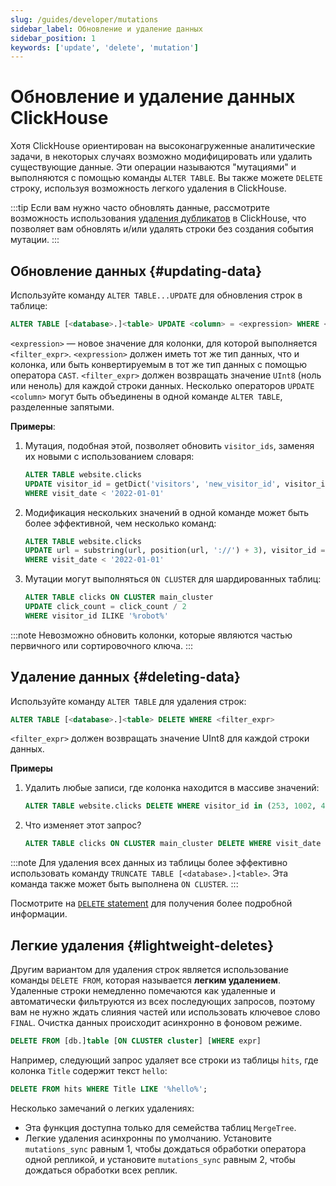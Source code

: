 ```yaml
---
slug: /guides/developer/mutations
sidebar_label: Обновление и удаление данных
sidebar_position: 1
keywords: ['update', 'delete', 'mutation']
---
```



# Обновление и удаление данных ClickHouse

Хотя ClickHouse ориентирован на высоконагруженные аналитические задачи, в некоторых случаях возможно модифицировать или удалить существующие данные. Эти операции называются "мутациями" и выполняются с помощью команды `ALTER TABLE`. Вы также можете `DELETE` строку, используя возможность легкого удаления в ClickHouse.

:::tip
Если вам нужно часто обновлять данные, рассмотрите возможность использования [удаления дубликатов](../developer/deduplication.md) в ClickHouse, что позволяет вам обновлять и/или удалять строки без создания события мутации.
:::

## Обновление данных {#updating-data}

Используйте команду `ALTER TABLE...UPDATE` для обновления строк в таблице:

```sql
ALTER TABLE [<database>.]<table> UPDATE <column> = <expression> WHERE <filter_expr>
```

`<expression>` — новое значение для колонки, для которой выполняется `<filter_expr>`. `<expression>` должен иметь тот же тип данных, что и колонка, или быть конвертируемым в тот же тип данных с помощью оператора `CAST`. `<filter_expr>` должен возвращать значение `UInt8` (ноль или неноль) для каждой строки данных. Несколько операторов `UPDATE <column>` могут быть объединены в одной команде `ALTER TABLE`, разделенные запятыми.

**Примеры**:

 1. Мутация, подобная этой, позволяет обновить `visitor_ids`, заменяя их новыми с использованием словаря:

     ```sql
     ALTER TABLE website.clicks
     UPDATE visitor_id = getDict('visitors', 'new_visitor_id', visitor_id)
     WHERE visit_date < '2022-01-01'
     ```

2. Модификация нескольких значений в одной команде может быть более эффективной, чем несколько команд:

     ```sql
     ALTER TABLE website.clicks
     UPDATE url = substring(url, position(url, '://') + 3), visitor_id = new_visit_id
     WHERE visit_date < '2022-01-01'
     ```

3. Мутации могут выполняться `ON CLUSTER` для шардированных таблиц:

     ```sql
     ALTER TABLE clicks ON CLUSTER main_cluster
     UPDATE click_count = click_count / 2
     WHERE visitor_id ILIKE '%robot%'
     ```

:::note
Невозможно обновить колонки, которые являются частью первичного или сортировочного ключа.
:::

## Удаление данных {#deleting-data}

Используйте команду `ALTER TABLE` для удаления строк:

```sql
ALTER TABLE [<database>.]<table> DELETE WHERE <filter_expr>
```

`<filter_expr>` должен возвращать значение UInt8 для каждой строки данных.

**Примеры**

1. Удалить любые записи, где колонка находится в массиве значений:
    ```sql
    ALTER TABLE website.clicks DELETE WHERE visitor_id in (253, 1002, 4277)
    ```

2. Что изменяет этот запрос?
    ```sql
    ALTER TABLE clicks ON CLUSTER main_cluster DELETE WHERE visit_date < '2022-01-02 15:00:00' AND page_id = '573'
    ```

:::note
Для удаления всех данных из таблицы более эффективно использовать команду `TRUNCATE TABLE [<database>.]<table>`. Эта команда также может быть выполнена `ON CLUSTER`.
:::

Посмотрите на [`DELETE` statement](/sql-reference/statements/delete.md) для получения более подробной информации.

## Легкие удаления {#lightweight-deletes}

Другим вариантом для удаления строк является использование команды `DELETE FROM`, которая называется **легким удалением**. Удаленные строки немедленно помечаются как удаленные и автоматически фильтруются из всех последующих запросов, поэтому вам не нужно ждать слияния частей или использовать ключевое слово `FINAL`. Очистка данных происходит асинхронно в фоновом режиме.

```sql
DELETE FROM [db.]table [ON CLUSTER cluster] [WHERE expr]
```

Например, следующий запрос удаляет все строки из таблицы `hits`, где колонка `Title` содержит текст `hello`:

```sql
DELETE FROM hits WHERE Title LIKE '%hello%';
```

Несколько замечаний о легких удалениях:
- Эта функция доступна только для семейства таблиц `MergeTree`.
- Легкие удаления асинхронны по умолчанию. Установите `mutations_sync` равным 1, чтобы дождаться обработки оператора одной репликой, и установите `mutations_sync` равным 2, чтобы дождаться обработки всех реплик.
